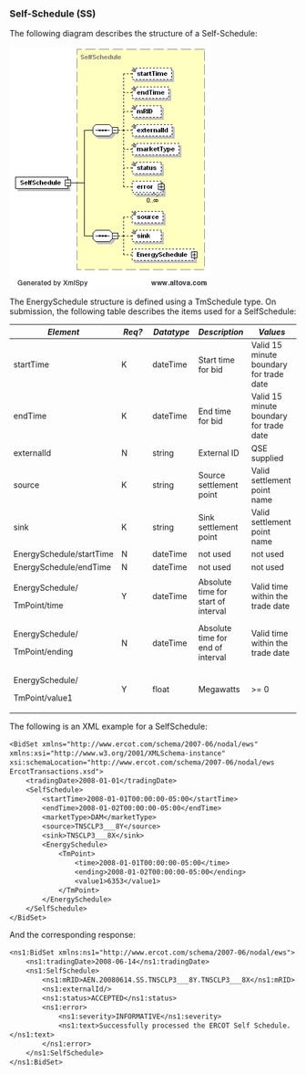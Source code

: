 ### Self-Schedule (SS)

The following diagram describes the structure of a Self-Schedule:

![SelfSchedule Structure](../Images/SelfSchedule_Structure.png)

The EnergySchedule structure is defined using a TmSchedule type. On
submission, the following table describes the items used for a
SelfSchedule:

<table>
<colgroup>
<col style="width: 31%" />
<col style="width: 13%" />
<col style="width: 17%" />
<col style="width: 18%" />
<col style="width: 18%" />
</colgroup>
<thead>
<tr class="header">
<th><em>Element</em></th>
<th><em>Req?</em></th>
<th><em>Datatype</em></th>
<th><em>Description</em></th>
<th><em>Values</em></th>
</tr>
</thead>
<tbody>
<tr class="odd">
<td>startTime</td>
<td>K</td>
<td>dateTime</td>
<td>Start time for bid</td>
<td>Valid 15 minute boundary for trade date</td>
</tr>
<tr class="even">
<td>endTime</td>
<td>K</td>
<td>dateTime</td>
<td>End time for bid</td>
<td>Valid 15 minute boundary for trade date</td>
</tr>
<tr class="odd">
<td>externalId</td>
<td>N</td>
<td>string</td>
<td>External ID</td>
<td>QSE supplied</td>
</tr>
<tr class="even">
<td>source</td>
<td>K</td>
<td>string</td>
<td>Source settlement point</td>
<td>Valid settlement point name</td>
</tr>
<tr class="odd">
<td>sink</td>
<td>K</td>
<td>string</td>
<td>Sink settlement point</td>
<td>Valid settlement point name</td>
</tr>
<tr class="even">
<td>EnergySchedule/startTime</td>
<td>N</td>
<td>dateTime</td>
<td>not used</td>
<td>not used</td>
</tr>
<tr class="odd">
<td>EnergySchedule/endTime</td>
<td>N</td>
<td>dateTime</td>
<td>not used</td>
<td>not used</td>
</tr>
<tr class="even">
<td><p>EnergySchedule/</p>
<p>TmPoint/time</p></td>
<td>Y</td>
<td>dateTime</td>
<td>Absolute time for start of interval</td>
<td>Valid time within the trade date</td>
</tr>
<tr class="odd">
<td><p>EnergySchedule/</p>
<p>TmPoint/ending</p></td>
<td>N</td>
<td>dateTime</td>
<td>Absolute time for end of interval</td>
<td>Valid time within the trade date</td>
</tr>
<tr class="even">
<td><p>EnergySchedule/</p>
<p>TmPoint/value1</p></td>
<td>Y</td>
<td>float</td>
<td>Megawatts</td>
<td>&gt;= 0</td>
</tr>
</tbody>
</table>

The following is an XML example for a SelfSchedule:

~~~
<BidSet xmlns="http://www.ercot.com/schema/2007-06/nodal/ews" xmlns:xsi="http://www.w3.org/2001/XMLSchema-instance" xsi:schemaLocation="http://www.ercot.com/schema/2007-06/nodal/ews ErcotTransactions.xsd">
	<tradingDate>2008-01-01</tradingDate>
	<SelfSchedule>
		<startTime>2008-01-01T00:00:00-05:00</startTime>
		<endTime>2008-01-02T00:00:00-05:00</endTime>
		<marketType>DAM</marketType>
		<source>TNSCLP3___8Y</source>
		<sink>TNSCLP3___8X</sink>
		<EnergySchedule>
			<TmPoint>
				<time>2008-01-01T00:00:00-05:00</time>
				<ending>2008-01-02T00:00:00-05:00</ending>
				<value1>6353</value1>
			</TmPoint>
		</EnergySchedule>
	</SelfSchedule>
</BidSet>
~~~

And the corresponding response:

~~~
<ns1:BidSet xmlns:ns1="http://www.ercot.com/schema/2007-06/nodal/ews">
    <ns1:tradingDate>2008-06-14</ns1:tradingDate>
    <ns1:SelfSchedule>
        <ns1:mRID>AEN.20080614.SS.TNSCLP3___8Y.TNSCLP3___8X</ns1:mRID>
        <ns1:externalId/>
        <ns1:status>ACCEPTED</ns1:status>
        <ns1:error>
            <ns1:severity>INFORMATIVE</ns1:severity>
            <ns1:text>Successfully processed the ERCOT Self Schedule.</ns1:text>
        </ns1:error>
    </ns1:SelfSchedule>
</ns1:BidSet>
~~~
